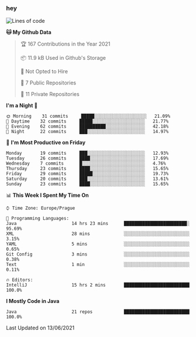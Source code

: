 ### hey

<!--START_SECTION:waka-->
![Lines of code](https://img.shields.io/badge/From%20Hello%20World%20I%27ve%20Written-44651%20lines%20of%20code-blue)

**🐱 My Github Data** 

> 🏆 167 Contributions in the Year 2021
 > 
> 📦 11.9 kB Used in Github's Storage 
 > 
> 🚫 Not Opted to Hire
 > 
> 📜 7 Public Repositories 
 > 
> 🔑 11 Private Repositories  
 > 
**I'm a Night 🦉** 

```text
🌞 Morning    31 commits     █████░░░░░░░░░░░░░░░░░░░░   21.09% 
🌆 Daytime    32 commits     █████░░░░░░░░░░░░░░░░░░░░   21.77% 
🌃 Evening    62 commits     ██████████░░░░░░░░░░░░░░░   42.18% 
🌙 Night      22 commits     ███░░░░░░░░░░░░░░░░░░░░░░   14.97%

```
📅 **I'm Most Productive on Friday** 

```text
Monday       19 commits     ███░░░░░░░░░░░░░░░░░░░░░░   12.93% 
Tuesday      26 commits     ████░░░░░░░░░░░░░░░░░░░░░   17.69% 
Wednesday    7 commits      █░░░░░░░░░░░░░░░░░░░░░░░░   4.76% 
Thursday     23 commits     ████░░░░░░░░░░░░░░░░░░░░░   15.65% 
Friday       29 commits     █████░░░░░░░░░░░░░░░░░░░░   19.73% 
Saturday     20 commits     ███░░░░░░░░░░░░░░░░░░░░░░   13.61% 
Sunday       23 commits     ████░░░░░░░░░░░░░░░░░░░░░   15.65%

```


📊 **This Week I Spent My Time On** 

```text
⌚︎ Time Zone: Europe/Prague

💬 Programming Languages: 
Java                     14 hrs 23 mins      ████████████████████████░   95.69% 
XML                      28 mins             ░░░░░░░░░░░░░░░░░░░░░░░░░   3.15% 
YAML                     5 mins              ░░░░░░░░░░░░░░░░░░░░░░░░░   0.65% 
Git Config               3 mins              ░░░░░░░░░░░░░░░░░░░░░░░░░   0.38% 
Text                     1 min               ░░░░░░░░░░░░░░░░░░░░░░░░░   0.11%

🔥 Editors: 
IntelliJ                 15 hrs 2 mins       █████████████████████████   100.0%

```

**I Mostly Code in Java** 

```text
Java                     21 repos            █████████████████████████   100.0%

```



 Last Updated on 13/06/2021
<!--END_SECTION:waka-->
